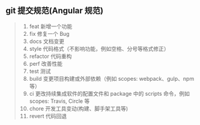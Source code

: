## git 提交规范(Angular 规范)

> 1.  feat 新增一个功能
> 2.  fix 修复一个 Bug
> 3.  docs 文档变更
> 4.  style 代码格式（不影响功能，例如空格、分号等格式修正）
> 5.  refactor 代码重构
> 6.  perf 改善性能
> 7.  test 测试
> 8.  build 变更项目构建或外部依赖（例如 scopes: webpack、gulp、npm 等）
> 9.  ci 更改持续集成软件的配置文件和 package 中的 scripts 命令，例如 scopes: Travis, Circle 等
> 10. chore 开发工具变动(构建、脚手架工具等)
> 11. revert 代码回退
